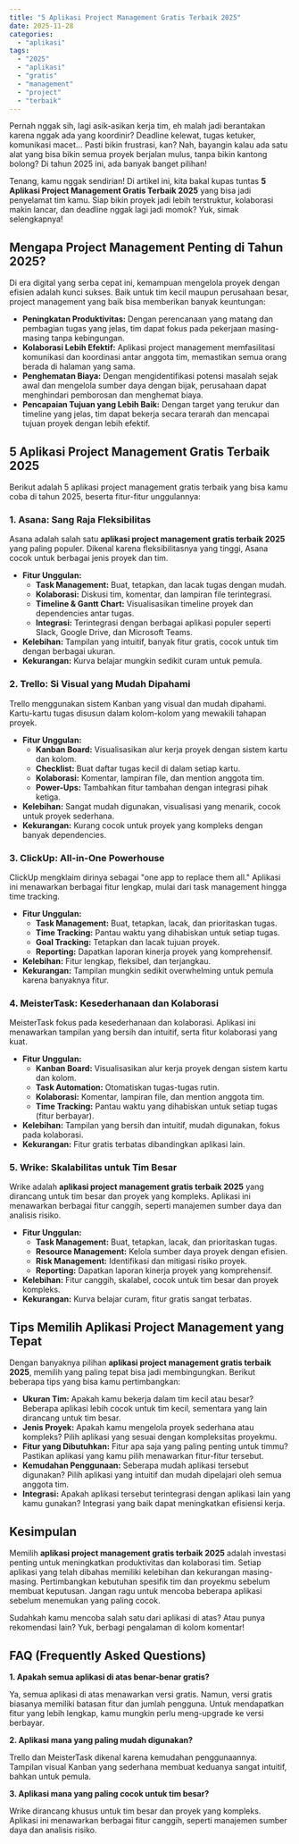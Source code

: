 ```yaml
---
title: "5 Aplikasi Project Management Gratis Terbaik 2025"
date: 2025-11-28
categories: 
  - "aplikasi"
tags: 
  - "2025"
  - "aplikasi"
  - "gratis"
  - "management"
  - "project"
  - "terbaik"
---
```


Pernah nggak sih, lagi asik-asikan kerja tim, eh malah jadi berantakan karena nggak ada yang koordinir? Deadline kelewat, tugas ketuker, komunikasi macet… Pasti bikin frustrasi, kan? Nah, bayangin kalau ada satu alat yang bisa bikin semua proyek berjalan mulus, tanpa bikin kantong bolong? Di tahun 2025 ini, ada banyak banget pilihan!

Tenang, kamu nggak sendirian! Di artikel ini, kita bakal kupas tuntas **5 Aplikasi Project Management Gratis Terbaik 2025** yang bisa jadi penyelamat tim kamu. Siap bikin proyek jadi lebih terstruktur, kolaborasi makin lancar, dan deadline nggak lagi jadi momok? Yuk, simak selengkapnya!

## Mengapa Project Management Penting di Tahun 2025?

Di era digital yang serba cepat ini, kemampuan mengelola proyek dengan efisien adalah kunci sukses. Baik untuk tim kecil maupun perusahaan besar, project management yang baik bisa memberikan banyak keuntungan:

- **Peningkatan Produktivitas:** Dengan perencanaan yang matang dan pembagian tugas yang jelas, tim dapat fokus pada pekerjaan masing-masing tanpa kebingungan.
- **Kolaborasi Lebih Efektif:** Aplikasi project management memfasilitasi komunikasi dan koordinasi antar anggota tim, memastikan semua orang berada di halaman yang sama.
- **Penghematan Biaya:** Dengan mengidentifikasi potensi masalah sejak awal dan mengelola sumber daya dengan bijak, perusahaan dapat menghindari pemborosan dan menghemat biaya.
- **Pencapaian Tujuan yang Lebih Baik:** Dengan target yang terukur dan timeline yang jelas, tim dapat bekerja secara terarah dan mencapai tujuan proyek dengan lebih efektif.

## 5 Aplikasi Project Management Gratis Terbaik 2025

Berikut adalah 5 aplikasi project management gratis terbaik yang bisa kamu coba di tahun 2025, beserta fitur-fitur unggulannya:

### 1\. Asana: Sang Raja Fleksibilitas

Asana adalah salah satu **aplikasi project management gratis terbaik 2025** yang paling populer. Dikenal karena fleksibilitasnya yang tinggi, Asana cocok untuk berbagai jenis proyek dan tim.

- **Fitur Unggulan:**
    - **Task Management:** Buat, tetapkan, dan lacak tugas dengan mudah.
    - **Kolaborasi:** Diskusi tim, komentar, dan lampiran file terintegrasi.
    - **Timeline & Gantt Chart:** Visualisasikan timeline proyek dan dependencies antar tugas.
    - **Integrasi:** Terintegrasi dengan berbagai aplikasi populer seperti Slack, Google Drive, dan Microsoft Teams.
- **Kelebihan:** Tampilan yang intuitif, banyak fitur gratis, cocok untuk tim dengan berbagai ukuran.
- **Kekurangan:** Kurva belajar mungkin sedikit curam untuk pemula.

### 2\. Trello: Si Visual yang Mudah Dipahami

Trello menggunakan sistem Kanban yang visual dan mudah dipahami. Kartu-kartu tugas disusun dalam kolom-kolom yang mewakili tahapan proyek.

- **Fitur Unggulan:**
    - **Kanban Board:** Visualisasikan alur kerja proyek dengan sistem kartu dan kolom.
    - **Checklist:** Buat daftar tugas kecil di dalam setiap kartu.
    - **Kolaborasi:** Komentar, lampiran file, dan mention anggota tim.
    - **Power-Ups:** Tambahkan fitur tambahan dengan integrasi pihak ketiga.
- **Kelebihan:** Sangat mudah digunakan, visualisasi yang menarik, cocok untuk proyek sederhana.
- **Kekurangan:** Kurang cocok untuk proyek yang kompleks dengan banyak dependencies.

### 3\. ClickUp: All-in-One Powerhouse

ClickUp mengklaim dirinya sebagai "one app to replace them all." Aplikasi ini menawarkan berbagai fitur lengkap, mulai dari task management hingga time tracking.

- **Fitur Unggulan:**
    - **Task Management:** Buat, tetapkan, lacak, dan prioritaskan tugas.
    - **Time Tracking:** Pantau waktu yang dihabiskan untuk setiap tugas.
    - **Goal Tracking:** Tetapkan dan lacak tujuan proyek.
    - **Reporting:** Dapatkan laporan kinerja proyek yang komprehensif.
- **Kelebihan:** Fitur lengkap, fleksibel, dan terjangkau.
- **Kekurangan:** Tampilan mungkin sedikit overwhelming untuk pemula karena banyaknya fitur.

### 4\. MeisterTask: Kesederhanaan dan Kolaborasi

MeisterTask fokus pada kesederhanaan dan kolaborasi. Aplikasi ini menawarkan tampilan yang bersih dan intuitif, serta fitur kolaborasi yang kuat.

- **Fitur Unggulan:**
    - **Kanban Board:** Visualisasikan alur kerja proyek dengan sistem kartu dan kolom.
    - **Task Automation:** Otomatiskan tugas-tugas rutin.
    - **Kolaborasi:** Komentar, lampiran file, dan mention anggota tim.
    - **Time Tracking:** Pantau waktu yang dihabiskan untuk setiap tugas (fitur berbayar).
- **Kelebihan:** Tampilan yang bersih dan intuitif, mudah digunakan, fokus pada kolaborasi.
- **Kekurangan:** Fitur gratis terbatas dibandingkan aplikasi lain.

### 5\. Wrike: Skalabilitas untuk Tim Besar

Wrike adalah **aplikasi project management gratis terbaik 2025** yang dirancang untuk tim besar dan proyek yang kompleks. Aplikasi ini menawarkan berbagai fitur canggih, seperti manajemen sumber daya dan analisis risiko.

- **Fitur Unggulan:**
    - **Task Management:** Buat, tetapkan, lacak, dan prioritaskan tugas.
    - **Resource Management:** Kelola sumber daya proyek dengan efisien.
    - **Risk Management:** Identifikasi dan mitigasi risiko proyek.
    - **Reporting:** Dapatkan laporan kinerja proyek yang komprehensif.
- **Kelebihan:** Fitur canggih, skalabel, cocok untuk tim besar dan proyek kompleks.
- **Kekurangan:** Kurva belajar curam, fitur gratis sangat terbatas.

## Tips Memilih Aplikasi Project Management yang Tepat

Dengan banyaknya pilihan **aplikasi project management gratis terbaik 2025**, memilih yang paling tepat bisa jadi membingungkan. Berikut beberapa tips yang bisa kamu pertimbangkan:

- **Ukuran Tim:** Apakah kamu bekerja dalam tim kecil atau besar? Beberapa aplikasi lebih cocok untuk tim kecil, sementara yang lain dirancang untuk tim besar.
- **Jenis Proyek:** Apakah kamu mengelola proyek sederhana atau kompleks? Pilih aplikasi yang sesuai dengan kompleksitas proyekmu.
- **Fitur yang Dibutuhkan:** Fitur apa saja yang paling penting untuk timmu? Pastikan aplikasi yang kamu pilih menawarkan fitur-fitur tersebut.
- **Kemudahan Penggunaan:** Seberapa mudah aplikasi tersebut digunakan? Pilih aplikasi yang intuitif dan mudah dipelajari oleh semua anggota tim.
- **Integrasi:** Apakah aplikasi tersebut terintegrasi dengan aplikasi lain yang kamu gunakan? Integrasi yang baik dapat meningkatkan efisiensi kerja.

## Kesimpulan

Memilih **aplikasi project management gratis terbaik 2025** adalah investasi penting untuk meningkatkan produktivitas dan kolaborasi tim. Setiap aplikasi yang telah dibahas memiliki kelebihan dan kekurangan masing-masing. Pertimbangkan kebutuhan spesifik tim dan proyekmu sebelum membuat keputusan. Jangan ragu untuk mencoba beberapa aplikasi sebelum menemukan yang paling cocok.

Sudahkah kamu mencoba salah satu dari aplikasi di atas? Atau punya rekomendasi lain? Yuk, berbagi pengalaman di kolom komentar!

## FAQ (Frequently Asked Questions)

**1\. Apakah semua aplikasi di atas benar-benar gratis?**

Ya, semua aplikasi di atas menawarkan versi gratis. Namun, versi gratis biasanya memiliki batasan fitur dan jumlah pengguna. Untuk mendapatkan fitur yang lebih lengkap, kamu mungkin perlu meng-upgrade ke versi berbayar.

**2\. Aplikasi mana yang paling mudah digunakan?**

Trello dan MeisterTask dikenal karena kemudahan penggunaannya. Tampilan visual Kanban yang sederhana membuat keduanya sangat intuitif, bahkan untuk pemula.

**3\. Aplikasi mana yang paling cocok untuk tim besar?**

Wrike dirancang khusus untuk tim besar dan proyek yang kompleks. Aplikasi ini menawarkan berbagai fitur canggih, seperti manajemen sumber daya dan analisis risiko.
